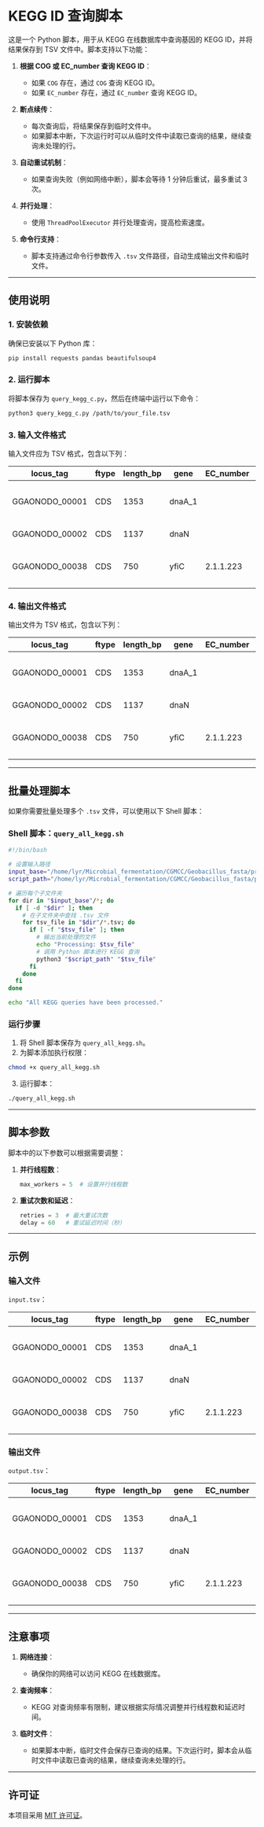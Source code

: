 # KEGG ID 查询脚本

这是一个 Python 脚本，用于从 KEGG 在线数据库中查询基因的 KEGG ID，并将结果保存到 TSV 文件中。脚本支持以下功能：

1. **根据 COG 或 EC_number 查询 KEGG ID**：
   - 如果 `COG` 存在，通过 `COG` 查询 KEGG ID。
   - 如果 `EC_number` 存在，通过 `EC_number` 查询 KEGG ID。

2. **断点续传**：
   - 每次查询后，将结果保存到临时文件中。
   - 如果脚本中断，下次运行时可以从临时文件中读取已查询的结果，继续查询未处理的行。

3. **自动重试机制**：
   - 如果查询失败（例如网络中断），脚本会等待 1 分钟后重试，最多重试 3 次。

4. **并行处理**：
   - 使用 `ThreadPoolExecutor` 并行处理查询，提高检索速度。

5. **命令行支持**：
   - 脚本支持通过命令行参数传入 `.tsv` 文件路径，自动生成输出文件和临时文件。

---

## 使用说明

### 1. 安装依赖

确保已安装以下 Python 库：

```bash
pip install requests pandas beautifulsoup4
```

### 2. 运行脚本

将脚本保存为 `query_kegg_c.py`，然后在终端中运行以下命令：

```bash
python3 query_kegg_c.py /path/to/your_file.tsv
```

### 3. 输入文件格式

输入文件应为 TSV 格式，包含以下列：

| locus_tag       | ftype | length_bp | gene   | EC_number | COG      | product                              |
|-----------------|-------|-----------|--------|-----------|----------|--------------------------------------|
| GGAONODO_00001  | CDS   | 1353      | dnaA_1 |           | COG0593  | Chromosomal replication initiator protein DnaA |
| GGAONODO_00002  | CDS   | 1137      | dnaN   |           | COG0592  | Beta sliding clamp                   |
| GGAONODO_00038  | CDS   | 750       | yfiC   | 2.1.1.223 |          | tRNA1(Val) (adenine(37)-N6)-methyltransferase |

### 4. 输出文件格式

输出文件为 TSV 格式，包含以下列：

| locus_tag       | ftype | length_bp | gene   | EC_number | COG      | product                              | KEGG                  |
|-----------------|-------|-----------|--------|-----------|----------|--------------------------------------|-----------------------|
| GGAONODO_00001  | CDS   | 1353      | dnaA_1 |           | COG0593  | Chromosomal replication initiator protein DnaA | K02313                |
| GGAONODO_00002  | CDS   | 1137      | dnaN   |           | COG0592  | Beta sliding clamp                   | K02311                |
| GGAONODO_00038  | CDS   | 750       | yfiC   | 2.1.1.223 |          | tRNA1(Val) (adenine(37)-N6)-methyltransferase | K02469;K02470;K02621  |

---

## 批量处理脚本

如果你需要批量处理多个 `.tsv` 文件，可以使用以下 Shell 脚本：

### **Shell 脚本：`query_all_kegg.sh`**

```bash
#!/bin/bash

# 设置输入路径
input_base="/home/lyr/Microbial_fermentation/CGMCC/Geobacillus_fasta/prokka_output"
script_path="/home/lyr/Microbial_fermentation/CGMCC/Geobacillus_fasta/prokka_output/KEGG/query_kegg_c.py"

# 遍历每个子文件夹
for dir in "$input_base"/*; do
  if [ -d "$dir" ]; then
    # 在子文件夹中查找 .tsv 文件
    for tsv_file in "$dir"/*.tsv; do
      if [ -f "$tsv_file" ]; then
        # 输出当前处理的文件
        echo "Processing: $tsv_file"
        # 调用 Python 脚本进行 KEGG 查询
        python3 "$script_path" "$tsv_file"
      fi
    done
  fi
done

echo "All KEGG queries have been processed."
```

### **运行步骤**
1. 将 Shell 脚本保存为 `query_all_kegg.sh`。
2. 为脚本添加执行权限：

```bash
chmod +x query_all_kegg.sh
```

3. 运行脚本：

```bash
./query_all_kegg.sh
```

---

## 脚本参数

脚本中的以下参数可以根据需要调整：

1. **并行线程数**：
   ```python
   max_workers = 5  # 设置并行线程数
   ```

2. **重试次数和延迟**：
   ```python
   retries = 3  # 最大重试次数
   delay = 60   # 重试延迟时间（秒）
   ```

---

## 示例

### 输入文件

`input.tsv`：

| locus_tag       | ftype | length_bp | gene   | EC_number | COG      | product                              |
|-----------------|-------|-----------|--------|-----------|----------|--------------------------------------|
| GGAONODO_00001  | CDS   | 1353      | dnaA_1 |           | COG0593  | Chromosomal replication initiator protein DnaA |
| GGAONODO_00002  | CDS   | 1137      | dnaN   |           | COG0592  | Beta sliding clamp                   |
| GGAONODO_00038  | CDS   | 750       | yfiC   | 2.1.1.223 |          | tRNA1(Val) (adenine(37)-N6)-methyltransferase |

### 输出文件

`output.tsv`：

| locus_tag       | ftype | length_bp | gene   | EC_number | COG      | product                              | KEGG                  |
|-----------------|-------|-----------|--------|-----------|----------|--------------------------------------|-----------------------|
| GGAONODO_00001  | CDS   | 1353      | dnaA_1 |           | COG0593  | Chromosomal replication initiator protein DnaA | K02313                |
| GGAONODO_00002  | CDS   | 1137      | dnaN   |           | COG0592  | Beta sliding clamp                   | K02311                |
| GGAONODO_00038  | CDS   | 750       | yfiC   | 2.1.1.223 |          | tRNA1(Val) (adenine(37)-N6)-methyltransferase | K02469;K02470;K02621  |

---

## 注意事项

1. **网络连接**：
   - 确保你的网络可以访问 KEGG 在线数据库。

2. **查询频率**：
   - KEGG 对查询频率有限制，建议根据实际情况调整并行线程数和延迟时间。

3. **临时文件**：
   - 如果脚本中断，临时文件会保存已查询的结果。下次运行时，脚本会从临时文件中读取已查询的结果，继续查询未处理的行。

---

## 许可证

本项目采用 [MIT 许可证](LICENSE)。
